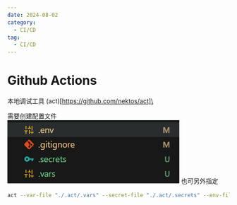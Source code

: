 ```yaml
---
date: 2024-08-02
category:
  - CI/CD
tag:
  - CI/CD
---
```


# Github Actions

本地调试工具 (act)[https://github.com/nektos/act]\

需要创建配置文件
![alt text](image-1.png)
也可另外指定
```sh
act --var-file "./.act/.vars" --secret-file "./.act/.secrets" --env-file "./.act/.env" {{other}}
```
